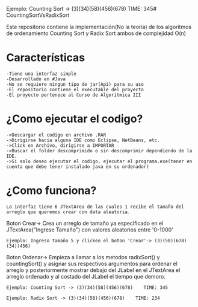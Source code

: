 Ejemplo: Counting Sort -> (3)(34)(58)(456)(678)    TIME: 345# CountingSortVsRadixSort

Este repositorio contiene la implementación(No la teoría) de los algoritmos de ordenamiento Counting Sort y Radix Sort ambos de complejidad O(n)

# Características

	-Tiene una interfaz simple 
	-Desarrollado en #Java 
	-No se requiere ningun tipo de jar(Api) para su uso
	-El repositorio contiene el executable del proyecto 
	-El proyecto pertenece al Curso de Algoritmica III

# ¿Como ejecutar el codigo?

	->Descargar el codigo en archivo .RAR 
	->Dirigirse hacia alguna IDE como Eclipse, NetBeans, etc.
	->Click en Archivo, dirigirse a IMPORTAR 
	->Buscar el folder descomprimido o sin descomprimir dependiendo de la IDE.
	->Si solo deseo ejecutar el codigo, ejecutar el programa.exe(tener en cuenta que debe tener instalado java en su ordenador) 

# ¿Como funciona?

	La interfaz tiene 6 JTextArea de las cuales 1 recibe el tamaño del arreglo que queremos crear con data aleatoria.
Boton Crear-> Crea un arreglo de tamaño ya especificado en el JTextArea("Ingrese Tamaño") con valores aleatorios entre '0-1000'

	Ejemplo: Ingreso tamaño 5 y clickeo el boton 'Crear'-> (3)(58)(678)(34)(456) 

Boton Ordenar-> Empieza a llamar a los metodos radixSort() y countingSort() y asignar sus respectivos argumentos para ordenar el arreglo
								y posteriormente mostrar debajo del JLabel en el JTextArea el arreglo ordenado y al costado del JLabel el tiempo que 											demoro.

	Ejemplo: Counting Sort -> (3)(34)(58)(456)(678)    TIME: 345					

	Ejemplo: Radix Sort -> (3)(34)(58)(456)(678)    TIME: 234
